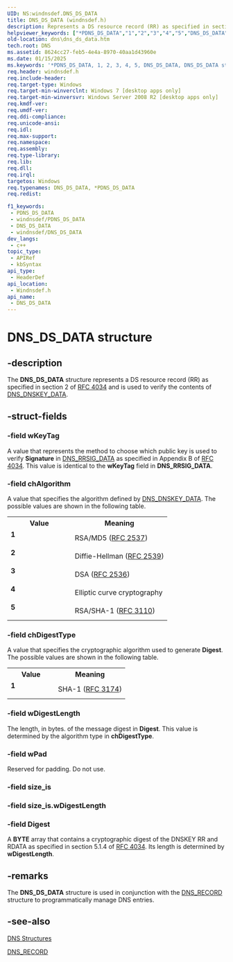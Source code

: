 ```yaml
---
UID: NS:windnsdef.DNS_DS_DATA
title: DNS_DS_DATA (windnsdef.h)
description: Represents a DS resource record (RR) as specified in section 2 of RFC 4034 and is used to verify the contents of DNS_DNSKEY_DATA.
helpviewer_keywords: ["*PDNS_DS_DATA","1","2","3","4","5","DNS_DS_DATA","DNS_DS_DATA structure [DNS]","PDNS_DS_DATA","PDNS_DS_DATA structure pointer [DNS]","dns.dns_ds_data","windnsdef/DNS_DS_DATA","windnsdef/PDNS_DS_DATA"]
old-location: dns\dns_ds_data.htm
tech.root: DNS
ms.assetid: 8624cc27-feb5-4e4a-8970-40aa1d43960e
ms.date: 01/15/2025
ms.keywords: '*PDNS_DS_DATA, 1, 2, 3, 4, 5, DNS_DS_DATA, DNS_DS_DATA structure [DNS], PDNS_DS_DATA, PDNS_DS_DATA structure pointer [DNS], dns.dns_ds_data, windnsdef/DNS_DS_DATA, windnsdef/PDNS_DS_DATA'
req.header: windnsdef.h
req.include-header: 
req.target-type: Windows
req.target-min-winverclnt: Windows 7 [desktop apps only]
req.target-min-winversvr: Windows Server 2008 R2 [desktop apps only]
req.kmdf-ver: 
req.umdf-ver: 
req.ddi-compliance: 
req.unicode-ansi: 
req.idl: 
req.max-support: 
req.namespace: 
req.assembly: 
req.type-library: 
req.lib: 
req.dll: 
req.irql: 
targetos: Windows
req.typenames: DNS_DS_DATA, *PDNS_DS_DATA
req.redist: 

f1_keywords:
 - PDNS_DS_DATA
 - windnsdef/PDNS_DS_DATA
 - DNS_DS_DATA
 - windnsdef/DNS_DS_DATA
dev_langs:
 - c++
topic_type:
 - APIRef
 - kbSyntax
api_type:
 - HeaderDef
api_location:
 - Windnsdef.h
api_name:
 - DNS_DS_DATA
---
```


# DNS_DS_DATA structure


## -description

The <b>DNS_DS_DATA</b> structure represents a DS  resource record (RR) as specified in section 2 of  <a href="https://www.ietf.org/rfc/rfc4034.txt">RFC 4034</a> and is used to verify the contents of <a href="/previous-versions/windows/desktop/legacy/dd392295(v=vs.85)">DNS_DNSKEY_DATA</a>.

## -struct-fields

### -field wKeyTag

A value that represents the method to choose which public key is used to verify  <b>Signature</b> in <a href="/windows/win32/api/windnsdef/ns-windnsdef-dns_sig_dataw">DNS_RRSIG_DATA</a> as specified in Appendix B of <a href="https://www.ietf.org/rfc/rfc4034.txt">RFC 4034</a>. This value is identical to the <b>wKeyTag</b> field in <b>DNS_RRSIG_DATA</b>.

### -field chAlgorithm

A value that specifies the  algorithm defined by <a href="/previous-versions/windows/desktop/legacy/dd392295(v=vs.85)">DNS_DNSKEY_DATA</a>. The possible values are shown in the following table.

<table>
<tr>
<th>Value</th>
<th>Meaning</th>
</tr>
<tr>
<td width="40%"><a id="1"></a><dl>
<dt><b>1</b></dt>
</dl>
</td>
<td width="60%">
RSA/MD5 (<a href="https://www.ietf.org/rfc/rfc2537.txt">RFC 2537</a>)

</td>
</tr>
<tr>
<td width="40%"><a id="2"></a><dl>
<dt><b>2</b></dt>
</dl>
</td>
<td width="60%">
Diffie-Hellman (<a href="https://www.ietf.org/rfc/rfc2539.txt">RFC 2539</a>)

</td>
</tr>
<tr>
<td width="40%"><a id="3"></a><dl>
<dt><b>3</b></dt>
</dl>
</td>
<td width="60%">
DSA (<a href="https://www.ietf.org/rfc/rfc2536.txt">RFC 2536</a>)

</td>
</tr>
<tr>
<td width="40%"><a id="4"></a><dl>
<dt><b>4</b></dt>
</dl>
</td>
<td width="60%">
Elliptic curve cryptography

</td>
</tr>
<tr>
<td width="40%"><a id="5"></a><dl>
<dt><b>5</b></dt>
</dl>
</td>
<td width="60%">
RSA/SHA-1 (<a href="https://www.ietf.org/rfc/rfc3110.txt">RFC 3110</a>)

</td>
</tr>
</table>

### -field chDigestType

A value that specifies the cryptographic algorithm used to generate <b>Digest</b>. The possible values are shown in the following table.

<table>
<tr>
<th>Value</th>
<th>Meaning</th>
</tr>
<tr>
<td width="40%"><a id="1"></a><dl>
<dt><b>1</b></dt>
</dl>
</td>
<td width="60%">
SHA-1 (<a href="https://www.ietf.org/rfc/rfc3174.txt">RFC 3174</a>)

</td>
</tr>
</table>

### -field wDigestLength

The length, in bytes. of the message digest in <b>Digest</b>. This value is determined by the algorithm type in <b>chDigestType</b>.

### -field wPad

Reserved for padding. Do not use.

### -field size_is

### -field size_is.wDigestLength

### -field Digest

A <b>BYTE</b> array that contains a cryptographic digest of the DNSKEY RR and RDATA as specified in section 5.1.4 of <a href="https://www.ietf.org/rfc/rfc4034.txt">RFC 4034</a>. Its length is determined by <b>wDigestLength</b>.

## -remarks

The 
<b>DNS_DS_DATA</b> structure is used in conjunction with the 
<a href="/windows/win32/api/windnsdef/ns-windnsdef-dns_recorda">DNS_RECORD</a> structure to programmatically manage DNS entries.

## -see-also

<a href="/windows/win32/DNS/dns-structures">DNS Structures</a>



<a href="/windows/win32/api/windnsdef/ns-windnsdef-dns_recorda">DNS_RECORD</a>

